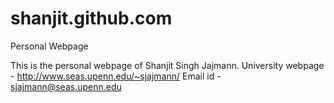 shanjit.github.com
==================

Personal Webpage

This is the personal webpage of Shanjit Singh Jajmann. 
University webpage - http://www.seas.upenn.edu/~sjajmann/
Email id - sjajmann@seas.upenn.edu
